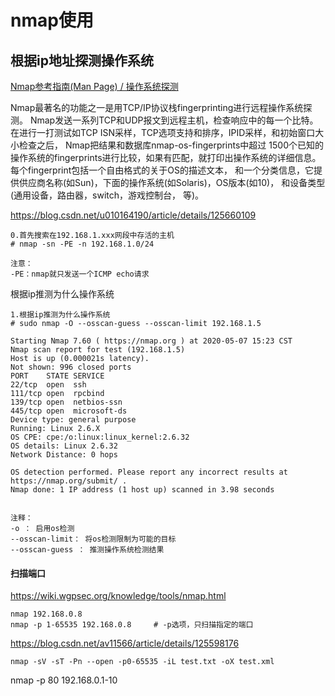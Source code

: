 # nmap使用

## 根据ip地址探测操作系统

[Nmap参考指南(Man Page) / 操作系统探测](https://nmap.org/man/zh/man-os-detection.html)

Nmap最著名的功能之一是用TCP/IP协议栈fingerprinting进行远程操作系统探测。 Nmap发送一系列TCP和UDP报文到远程主机，检查响应中的每一个比特。 在进行一打测试如TCP ISN采样，TCP选项支持和排序，IPID采样，和初始窗口大小检查之后， Nmap把结果和数据库nmap-os-fingerprints中超过 1500个已知的操作系统的fingerprints进行比较，如果有匹配，就打印出操作系统的详细信息。 每个fingerprint包括一个自由格式的关于OS的描述文本， 和一个分类信息，它提供供应商名称(如Sun)，下面的操作系统(如Solaris)，OS版本(如10)， 和设备类型(通用设备，路由器，switch，游戏控制台， 等)。

https://blog.csdn.net/u010164190/article/details/125660109

```
0.首先搜索在192.168.1.xxx网段中存活的主机
# nmap -sn -PE -n 192.168.1.0/24
 
注意：
-PE：nmap就只发送一个ICMP echo请求
```

根据ip推测为什么操作系统
```
1.根据ip推测为什么操作系统
# sudo nmap -O --osscan-guess --osscan-limit 192.168.1.5
 
Starting Nmap 7.60 ( https://nmap.org ) at 2020-05-07 15:23 CST
Nmap scan report for test (192.168.1.5)
Host is up (0.000021s latency).
Not shown: 996 closed ports
PORT    STATE SERVICE
22/tcp  open  ssh
111/tcp open  rpcbind
139/tcp open  netbios-ssn
445/tcp open  microsoft-ds
Device type: general purpose
Running: Linux 2.6.X
OS CPE: cpe:/o:linux:linux_kernel:2.6.32
OS details: Linux 2.6.32
Network Distance: 0 hops
 
OS detection performed. Please report any incorrect results at https://nmap.org/submit/ .
Nmap done: 1 IP address (1 host up) scanned in 3.98 seconds
 
 
注释：
-o ： 启用os检测
--osscan-limit： 将os检测限制为可能的目标
--osscan-guess ： 推测操作系统检测结果
```

#### 扫描端口

https://wiki.wgpsec.org/knowledge/tools/nmap.html
```
nmap 192.168.0.8
nmap -p 1-65535 192.168.0.8		# -p选项，只扫描指定的端口
```

https://blog.csdn.net/av11566/article/details/125598176
```
nmap -sV -sT -Pn --open -p0-65535 -iL test.txt -oX test.xml
```

nmap -p 80 192.168.0.1-10
